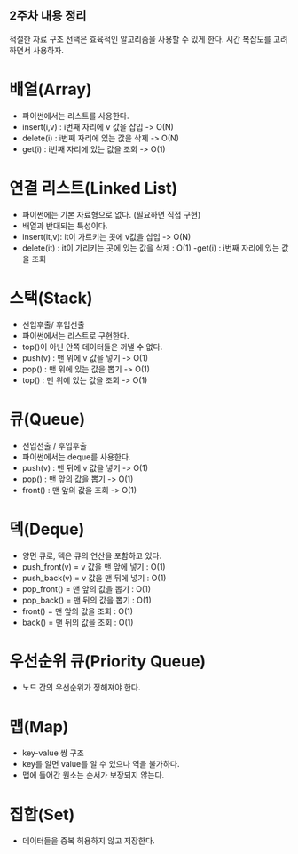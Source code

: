 ## 2주차 내용 정리

적절한 자료 구조 선택은 효육적인 알고리즘을 사용할 수 있게 한다.
시간 복잡도를 고려하면서 사용하자.

# 배열(Array)
- 파이썬에서는 리스트를 사용한다.
- insert(i,v) : i번째 자리에 v 값을 삽입 -> O(N)
- delete(i) : i번째 자리에 있는 값을 삭제 -> O(N)
- get(i) : i번째 자리에 있는 값을 조회 -> O(1)

# 연결 리스트(Linked List)
- 파이썬에는 기본 자료형으로 없다. (필요하면 직접 구현)
- 배열과 반대되는 특성이다.
- insert(it,v): it이 가르키는 곳에 v값을 삽입 -> O(N)
- delete(it) : it이 가리키는 곳에 있는 값을 삭제 : O(1)
-get(i) : i번째 자리에 있는 값을 조회

# 스택(Stack)
- 선입후출/ 후입선출
- 파이썬에서는 리스트로 구현한다.
- top()이 아닌 안쪽 데이터들은 꺼낼 수 없다.
- push(v) : 맨 위에 v 값을 넣기 -> O(1)
- pop() : 맨 위에 있는 값을 뽑기 -> O(1)
- top() : 맨 위에 있는 값을 조회 -> O(1)

# 큐(Queue)
- 선입선출 / 후입후출
- 파이썬에서는 deque를 사용한다.
- push(v) : 맨 뒤에 v 값을 넣기 -> O(1)
- pop() : 맨 앞의 값을 뽑기 -> O(1)
- front() : 맨 앞의 값을 조회 -> O(1)

# 덱(Deque)
- 양면 큐로, 덱은 큐의 연산을 포함하고 있다.
- push_front(v) = v 값을 맨 앞에 넣기 : O(1)
- push_back(v) = v 값을 맨 뒤에 넣기 : O(1)
- pop_front() = 맨 앞의 값을 뽑기 : O(1)
- pop_back() = 맨 뒤의 값을 뽑기 : O(1)
- front() = 맨  앞의 값을 조회 : O(1)
- back() = 맨 뒤의 값을 조회 : O(1)

# 우선순위 큐(Priority Queue)
- 노드 간의 우선순위가 정해져야 한다.

# 맵(Map)
- key-value 쌍 구조
- key를 알면 value를 알 수 있으나 역을 불가하다.
- 맵에 들어간 원소는 순서가 보장되지 않는다.

# 집합(Set)
- 데이터들을 중복 허용하지 않고 저장한다.